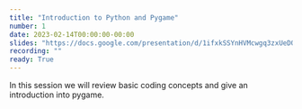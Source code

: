 ```yaml
---
title: "Introduction to Python and Pygame"
number: 1
date: 2023-02-14T00:00:00-00:00
slides: "https://docs.google.com/presentation/d/1ifxkSSYnHVMcwgq3zxUeDQRZOJuXLFW-dku2NxUcfYE/edit?usp=share_link"
recording: ""
ready: True
---
```


In this session we will review basic coding concepts and give an introduction into pygame.
